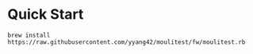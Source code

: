 # Quick Start

```
brew install https://raw.githubusercontent.com/yyang42/moulitest/fw/moulitest.rb
```
